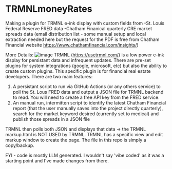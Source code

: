 # TRMNLmoneyRates
Making a plugin for TRMNL e-ink display with custom fields from 
-St. Louis Federal Reserve FRED data
-Chatham Finanical quarterly CRE market spreads data (email distribution list - some manual setup and local extraction needed here but the request for the PDF is free from Chatham Financial website https://www.chathamfinancial.com/insights/)

More Details:
![image](https://github.com/user-attachments/assets/9e309a69-3483-441b-be52-94584e568ba2)
TRMNL (https://usetrmnl.com/) is a low power e-ink display for persistant data and infrequent updates.  There are pre-set plugins for system integrations (google, microsoft, etc) but also the ability to create custom plugins.  This specific plugin is for financial real estate developers.
There are two main features:
1) A persistant script to run via GitHub Actions (or any others service) to poll the St. Lous FRED data and output a JSON file for TRMNL backend to read. You will need to create a free API key from the FRED service.  
2) An manual run, intermitten script to identify the latest Chatham Financial report (that the user manually saves into the project directly quarterly), search for the market keyword desired (currently set to medical) and publish those spreads in a JSON file

TRMNL then polls both JSON and displays that data -> the TRMNL markup.html is NOT USED by TRMNL.  TRMNL has a specific view and edit markup window to create the page.  The file in this repo is simply a copy/backup.  

FYI - code is mostly LLM generated. I wouldn't say 'vibe coded' as it was a starting point and I've made changes from there.  
